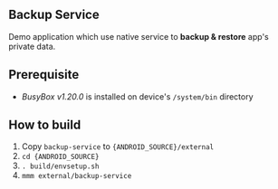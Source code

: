 ## Backup Service ##

Demo application which use native service to **backup & restore** app's private data.

## Prerequisite ##

* *BusyBox v1.20.0* is installed on device's `/system/bin` directory

## How to build ##

1. Copy `backup-service` to `{ANDROID_SOURCE}/external`
2. `cd {ANDROID_SOURCE}`
3. `. build/envsetup.sh`
4. `mmm external/backup-service`
